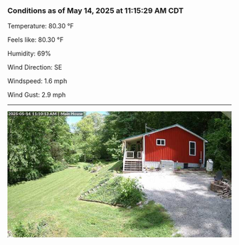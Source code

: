 ### Conditions as of May 14, 2025 at 11:15:29 AM CDT 

Temperature: 80.30 &deg;F

Feels like: 80.30 &deg;F

Humidity: 69%

Wind Direction: SE

Windspeed: 1.6 mph

Wind Gust: 2.9 mph

---

<img src="./images/latest.jpeg"/>

